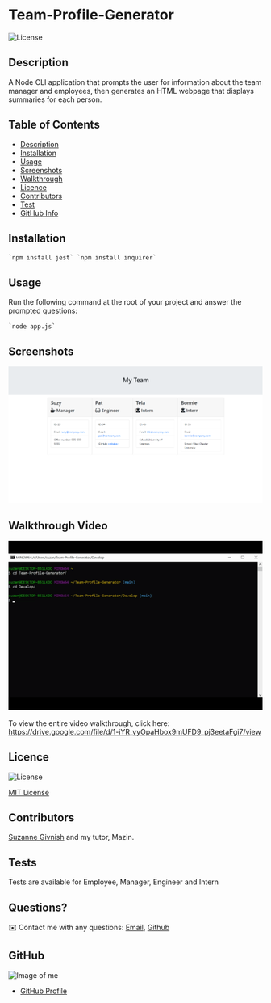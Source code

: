 # Team-Profile-Generator

![License](https://img.shields.io/badge/License-mit-blue.svg "License Badge")

## Description

A Node CLI application that prompts the user for information about the team manager and employees, then generates an HTML webpage that displays summaries for each person.

## Table of Contents
- [Description](#Description)
- [Installation](#Installation)
- [Usage](#Usage)
- [Screenshots](#Screenshots)
- [Walkthrough](#Walkthrough)
- [Licence](#Licence)
- [Contributors](#Contributors)
- [Test](#Test)
- [GitHub Info](#GitHub) 

## Installation
    `npm install jest` `npm install inquirer`

## Usage
Run the following command at the root of your project and answer the prompted questions: 

    `node app.js`

## Screenshots

![Sample Team Generator](https://github.com/suzygiv/Team-Profile-Generator/blob/main/Assets/Sample%20Team%20Generator.PNG)

## Walkthrough Video

![Team Generator gif](https://github.com/suzygiv/Team-Profile-Generator/blob/main/Assets/Team%20Generator%20Gif.gif)

To view the entire video walkthrough, click here: https://drive.google.com/file/d/1-iYR_vyOpaHbox9mUFD9_pj3eetaFgi7/view

## Licence
![License](https://img.shields.io/badge/License-mit-blue.svg "License Badge")

[MIT License](http://opensource.org/licenses/mit-license.php)

## Contributors
[Suzanne Givnish](https://github.com/suzygiv) and my tutor, Mazin.

## Tests
Tests are available for Employee, Manager, Engineer and Intern

## Questions?
✉️ Contact me with any questions: [Email](suzannegivnish@gmail.com), [Github](https://github.com/suzygiv)

## GitHub
![Image of me](https://avatars0.githubusercontent.com/u/69487481?v=4)
- [GitHub Profile](https://github.com/suzygiv)
